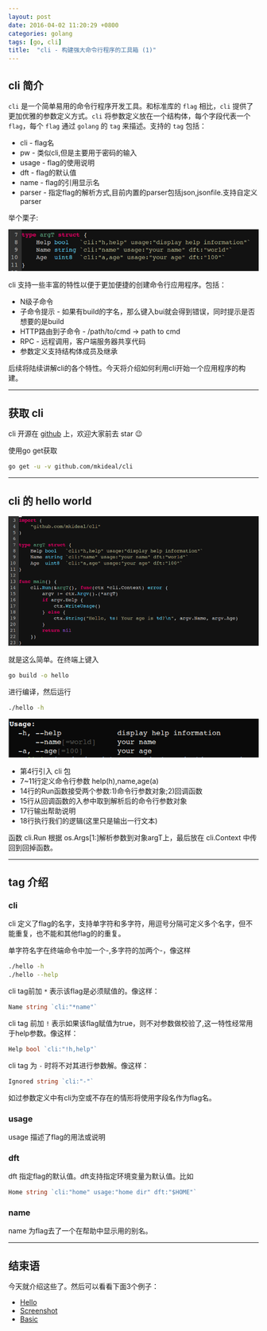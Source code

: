 ```yaml
---
layout: post
date: 2016-04-02 11:20:29 +0800
categories: golang
tags: [go, cli]
title:  "cli - 构建强大命令行程序的工具箱 (1)"
---
```


## cli 简介

`cli` 是一个简单易用的命令行程序开发工具。和标准库的 `flag` 相比，`cli` 提供了更加优雅的参数定义方式。`cli` 将参数定义放在一个结构体，每个字段代表一个 `flag`，每个 `flag` 通过 `golang` 的 `tag` 来描述。支持的 `tag` 包括：

* cli - flag名
* pw - 类似cli,但是主要用于密码的输入
* usage - flag的使用说明
* dft - flag的默认值
* name - flag的引用显示名
* parser - 指定flag的解析方式,目前内置的parser包括json,jsonfile.支持自定义parser

举个栗子:

![arg-intro.png](/assets/images/cli/arg-intro.png)

cli 支持一些丰富的特性以便于更加便捷的创建命令行应用程序。包括：

* N级子命令
* 子命令提示 - 如果有build的字名，那么键入bui就会得到错误，同时提示是否想要的是build
* HTTP路由到子命令 - /path/to/cmd -> path to cmd
* RPC - 远程调用，客户端服务器共享代码
* 参数定义支持结构体成员及继承

后续将陆续讲解cli的各个特性。今天将介绍如何利用cli开始一个应用程序的构建。

---

## 获取 cli

cli 开源在 [github](https://github.com/mkideal/cli) 上，欢迎大家前去 star :wink:

使用go get获取

```sh
go get -u -v github.com/mkideal/cli
```

---

## cli 的 hello world


![hello-world.png](/assets/images/cli/hello-world.png)

就是这么简单。在终端上键入

```sh
go build -o hello
```

进行编译，然后运行


```sh
./hello -h
```

![show-usage.png](/assets/images/cli/show-usage.png)

* 第4行引入 cli 包
* 7~11行定义命令行参数 help(h),name,age(a)
* 14行的Run函数接受两个参数:1)命令行参数对象;2)回调函数
* 15行从回调函数的入参中取到解析后的命令行参数对象
* 17行输出帮助说明
* 18行执行我们的逻辑(这里只是输出一行文本)

函数 cli.Run 根据 os.Args[1:]解析参数到对象argT上，最后放在 cli.Context 中传回到回掉函数。

---

## tag 介绍

### cli

cli 定义了flag的名字，支持单字符和多字符，用逗号分隔可定义多个名字，但不能重复，也不能和其他flag的的重复。

单字符名字在终端命令中加一个-,多字符的加两个-，像这样

```sh
./hello -h
./hello --help
```

cli tag前加 `*` 表示该flag是必须赋值的。像这样：

```go
Name string `cli:"*name"`
```

cli tag 前加 `!` 表示如果该flag赋值为true，则不对参数做校验了,这一特性经常用于help参数。像这样：

```go
Help bool `cli:"!h,help"`
```

cli tag 为 `-` 时将不对其进行参数解。像这样：

```go
Ignored string `cli:"-"`
```

如过参数定义中有cli为空或不存在的情形将使用字段名作为flag名。

### usage

usage 描述了flag的用法或说明

### dft

dft 指定flag的默认值。dft支持指定环境变量为默认值。比如

```go
Home string `cli:"home" usage:"home dir" dft:"$HOME"`
```

### name

name 为flag去了一个在帮助中显示用的别名。

---

## 结束语

今天就介绍这些了。然后可以看看下面3个例子：

* [Hello](https://github.com/mkideal/cli/blob/master/examples/hello/main.go)
* [Screenshot](https://github.com/mkideal/cli/blob/master/examples/screenshot/main.go)
* [Basic](https://github.com/mkideal/cli/blob/master/examples/basic/main.go)


